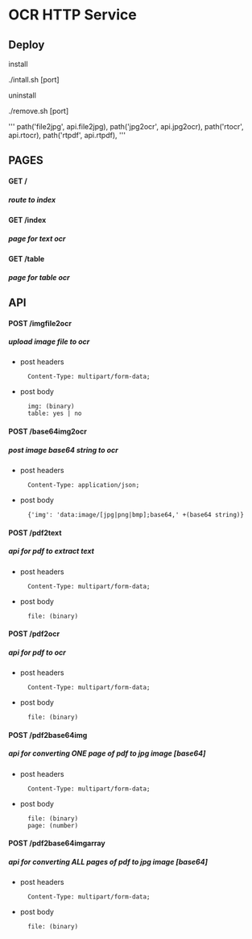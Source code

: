# OCR HTTP Service

## Deploy

install
 
./intall.sh [port]

uninstall

./remove.sh [port]

'''
	path('file2jpg', api.file2jpg),
	path('jpg2ocr', api.jpg2ocr),
	path('rtocr', api.rtocr),
	path('rtpdf', api.rtpdf),
'''
## PAGES

#### GET /

##### route to index

#### GET /index

##### page for text ocr

#### GET /table

##### page for table ocr

## API

#### POST /imgfile2ocr

##### upload image file to ocr

- post headers

		Content-Type: multipart/form-data;

- post body

		img: (binary)
		table: yes | no


#### POST /base64img2ocr

##### post image base64 string to ocr

- post headers

		Content-Type: application/json;


- post body

		{'img': 'data:image/[jpg|png|bmp];base64,' +(base64 string)}



#### POST /pdf2text

##### api for pdf to extract text

- post headers

		Content-Type: multipart/form-data;

- post body

		file: (binary)


#### POST /pdf2ocr

##### api for pdf to ocr

- post headers

		Content-Type: multipart/form-data;

- post body

		file: (binary)


#### POST /pdf2base64img

##### api for converting ONE page of pdf to jpg image [base64]

- post headers

		Content-Type: multipart/form-data;

- post body

		file: (binary)
		page: (number)


#### POST /pdf2base64imgarray

##### api for converting ALL pages of pdf to jpg image [base64]

- post headers

		Content-Type: multipart/form-data;

- post body

		file: (binary)

















